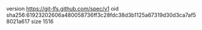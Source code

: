 version https://git-lfs.github.com/spec/v1
oid sha256:61923202606a480058736ff3c28fdc38d3b1125a67319d30d3ca7af58021a617
size 1516
